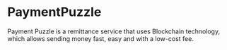 # PaymentPuzzle
Payment Puzzle is a remittance service that uses Blockchain technology, which allows sending money fast, easy and with a low-cost fee.
